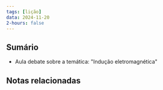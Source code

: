 ```yaml
---
tags: [lição]
data: 2024-11-20
2-hours: false
---
```


## Sumário
- Aula debate sobre a temática: "Indução eletromagnética"
## Notas relacionadas